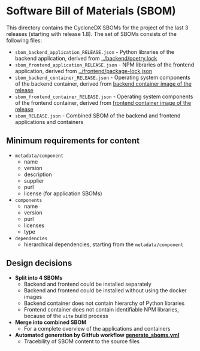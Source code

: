 # Software Bill of Materials (SBOM)

This directory contains the CycloneDX SBOMs for the project of the last 3 releases (starting with release 1.8). The set of SBOMs consists of the following files:

* `sbom_backend_application_RELEASE.json` - Python libraries of the backend application, derived from [../backend/poetry.lock](../backend/poetry.lock)
* `sbom_frontend_application_RELEASE.json` - NPM libraries of the frontend application, derived from [../frontend/package-lock.json](../frontend/package-lock.json)
* `sbom_backend_container_RELEASE.json` - Operating system components of the backend container, derived from [backend container image of the release](https://hub.docker.com/repository/docker/maibornwolff/secobserve-backend/general)
* `sbom_frontend_container_RELEASE.json` - Operating system components of the frontend container, derived from [frontend container image of the release](https://hub.docker.com/repository/docker/maibornwolff/secobserve-frontend/general)
* `sbom_RELEASE.json` - Combined SBOM of the backend and frontend applications and containers


## Minimum requirements for content

* `metadata/component` 
    * name
    * version
    * description
    * supplier
    * purl
    * license (for application SBOMs)
* `components`
    * name
    * version
    * purl
    * licenses
    * type
* `dependencies`
    * hierarchical dependencies, starting from the `metadata/component`


## Design decisions

* **Split into 4 SBOMs**
    * Backend and frontend could be installed separately
    * Backend and frontend could be installed without using the docker images
    * Backend container does not contain hierarchy of Python libraries
    * Frontend container does not contain identifiable NPM libraries, because of the `vite` build process
* **Merge into combined SBOM**
    * For a complete overview of the applications and containers
* **Automated generation by GitHub workflow [generate_sboms.yml](../.github/workflows/generate_sboms.yml)**
    * Tracebility of SBOM content to the source files

